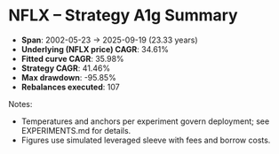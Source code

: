 # NFLX – Strategy A1g Summary

- **Span**: 2002-05-23 → 2025-09-19 (23.33 years)
- **Underlying (NFLX price) CAGR**: 34.61%
- **Fitted curve CAGR**: 35.98%
- **Strategy CAGR**: 41.46%
- **Max drawdown**: -95.85%
- **Rebalances executed**: 107

Notes:

- Temperatures and anchors per experiment govern deployment; see EXPERIMENTS.md for details.
- Figures use simulated leveraged sleeve with fees and borrow costs.
